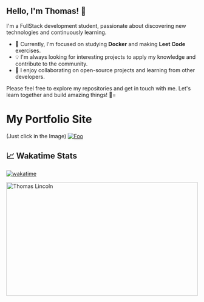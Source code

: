 ## Hello, I'm Thomas! 👋

I'm a FullStack development student, passionate about discovering new technologies and continuously learning.

- 🌱 Currently, I'm focused on studying **Docker** and making **Leet Code** exercises.
- 💡 I'm always looking for interesting projects to apply my knowledge and contribute to the community.
- 👯 I enjoy collaborating on open-source projects and learning from other developers.

Please feel free to explore my repositories and get in touch with me. Let's learn together and build amazing things! 🚀=

# My Portfolio Site 
(Just click in the Image)
[![Foo](http://i.imgur.com/Ady9kq4.png)](https://thomaslincolnportfolio.onrender.com/)

## &#x1f4c8; Wakatime Stats
[![wakatime](https://wakatime.com/badge/user/7969e30e-384b-4ced-9bc4-7c3e66fe7088.svg)](https://wakatime.com/@7969e30e-384b-4ced-9bc4-7c3e66fe7088)


<img width="100%" height="300px" src="https://github-readme-stats.vercel.app/api/wakatime?username=7969e30e-384b-4ced-9bc4-7c3e66fe7088&layout=compact" alt="Thomas Lincoln" />

